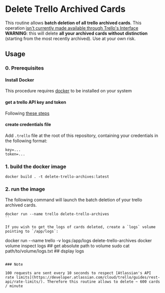 # Delete Trello Archived Cards

This routine allows **batch deletion of all trello archived cards**. This operation [isn't currently made available through Trello's Interface](https://community.atlassian.com/t5/Trello-questions/How-can-i-delete-all-archived-cards/qaq-p/649283)
**WARNING**: this will delete **all your archived cards without distinction** (starting from the most recently archived). Use at your own risk.

## Usage

### 0. Prerequisites

#### Install Docker

This procedure requires [docker](https://docs.docker.com/get-docker/) to be installed on your system

#### get a trello API key and token 

Following [these steps](https://developer.atlassian.com/cloud/trello/guides/rest-api/api-introduction/#:~:text=Authentication%20and%20Authorization,-Trello%20uses%20a&text=You%20can%20get%20your%20API,the%20top%20of%20that%20page.)

#### create credentials file

Add `.trello` file at the root of this repository, containing your credentials in the following format:
```
key=...
token=...
```

### 1. build the docker image

```
docker build . -t delete-trello-archives:latest
```

### 2. run the image

The following command will launch the batch deletion of your trello archived cards.
```
docker run --name trello delete-trello-archives
``

If you wish to get the logs of cards deleted, create a `logs` volume pointing to `/app/logs`:
```
docker run --name trello -v logs:/app/logs delete-trello-archives
docker volume inspect logs ## get absolute path to volume
sudo cat path/to/volume/logs.txt ## dsplay logs
```

### Note

100 requests are sent every 10 seconds to respect [Atlassian's API rate limits](https://developer.atlassian.com/cloud/trello/guides/rest-api/rate-limits/). Therefore this routine allows to delete ~ 600 cards / minute
